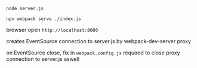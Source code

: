 ```node server.js```

```npx webpack serve ./index.js```

browser open ```http://localhost:8080```

creates EventSource connection to server.js by webpack-dev-server proxy

on EventSource close, fix in ```webpack.config.js``` required to close proxy connection to server.js aswell



